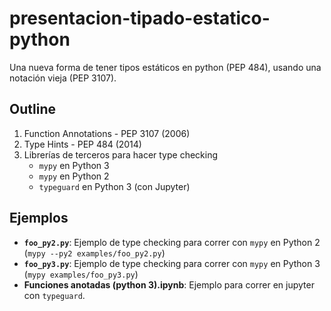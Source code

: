 # presentacion-tipado-estatico-python
Una nueva forma de tener tipos estáticos en python (PEP 484), usando una notación vieja (PEP 3107).

## Outline

1. Function Annotations - PEP 3107 (2006)
2. Type Hints - PEP 484 (2014)
3. Librerías de terceros para hacer type checking
    * `mypy` en Python 3
    * `mypy` en Python 2
    * `typeguard` en Python 3 (con Jupyter)

## Ejemplos

* **`foo_py2.py`**: Ejemplo de type checking para correr con `mypy` en Python 2 (`mypy --py2 examples/foo_py2.py`)
* **`foo_py3.py`**: Ejemplo de type checking para correr con `mypy` en Python 3 (`mypy examples/foo_py3.py`)
* **Funciones anotadas (python 3).ipynb**: Ejemplo para correr en jupyter con `typeguard`.
